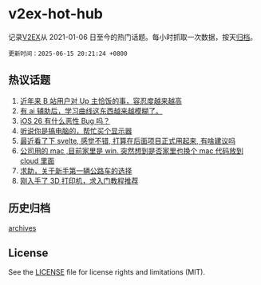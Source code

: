 # v2ex-hot-hub

 记录[V2EX](https://www.v2ex.com/)从 2021-01-06 日至今的热门话题。每小时抓取一次数据，按天[归档](archives)。

`更新时间：2025-06-15 20:21:24 +0800`

## 热议话题

1. [近年来 B 站用户对 Up 主恰饭的事，容忍度越来越高](https://www.v2ex.com/t/1138643)
1. [有 ai 辅助后，学习曲线这东西越来越模糊了。](https://www.v2ex.com/t/1138632)
1. [iOS 26 有什么恶性 Bug 吗？](https://www.v2ex.com/t/1138653)
1. [听说你是搞电脑的，帮忙买个显示器](https://www.v2ex.com/t/1138695)
1. [最近看了下 svelte, 感觉不错, 打算在后面项目正式用起来, 有啥建议吗](https://www.v2ex.com/t/1138660)
1. [公司用的 mac ,目前家里是 win. 突然想到是否家里也换个 mac 代码放到 cloud 里面](https://www.v2ex.com/t/1138628)
1. [求助，关于新手第一辆公路车的选择](https://www.v2ex.com/t/1138618)
1. [刚入手了 3D 打印机，求入门教程推荐](https://www.v2ex.com/t/1138639)

## 历史归档

[archives](archives)

## License

See the [LICENSE](LICENSE) file for license rights and limitations (MIT).
